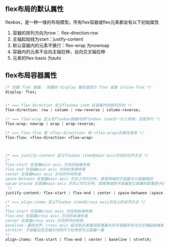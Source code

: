 ## flex布局的默认属性
flexbox，是一种一维的布局模型。所有flex容器或flex元素都会有以下初始属性
1. 容器的排列方向为row： flex-direction:row
2. 主轴起始线为start：justify-content 
3. 默认容器内的元素不换行：flex-wrap 为nowroap
3. 容器内的元素不会向主轴拉伸，会向交叉轴拉伸
4. 元素的flex-basis 为auto

## flex布局容器属性
```css
/* 创建 flex 容器， 容器的 display 属性值改为 flex 或者 inline-flex */
display: flex; 


/* === flex-direction 定义flexbox item 在容器内的排列方向 */
flex-direction: row | column | row-reverse | column-reverse;

/* === flex-wrap 定义在flexbox容器内的flexbox item在一行上布局，还是多行 */
flex-wrap: nowrap | wrap | wrap-reverse;

/* === flex-flow 是 <flex-direction> 和 <flex-wrap>的属性缩写 */
flex-flow: <flex-direction> <flex-wrap>



/* === justify-content 定义flexbox item在main axis方向的对齐方式 */
/* 
flex-start 在容器main axis 方向的始端布局
flex-end 在容器main axis 方向的末端布局
center 在容器main axis 方向的中间布局
space-between 在容器main axis 方向上均匀分布，首尾两端的子容器与父容器相切
spcae-around 在容器main axis 方向上均匀分布，首尾两端的子容器到父容器的距离是子容器间距的一半
 */
justify-content: flex-start | flex-end | center | space-between |space-around;

/* === align-items 定义flexbox item在cross axis方向上的对齐方式 */
/* 
flex-start 在容器cross axis 方向的始端布局
flex-end 在容器cross axis 方向的末端布局
center 在容器cross axis 方向的中间布局
baseline：基线对齐，cross axis 起点到元素基线距离最大的子容器将会与交叉轴起始端相切以确定基线。
stretch: 子容器沿交叉轴方向的尺寸拉伸至与父容器一致
*/
align-items: flex-start | flex-end | center | baseline | stretch;
```